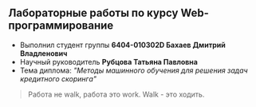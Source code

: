 ## Лабораторные работы по курсу Web-программирование
* Выполнил студент группы **6404-010302D Бахаев Дмитрий Владленович**
* Научный руководитель **Рубцова Татьяна Павловна**
* Тема диплома: *"Методы машинного обучения для решения задач кредитного скоринга"*

> Работа не walk, работа это work. Walk - это ходить.

